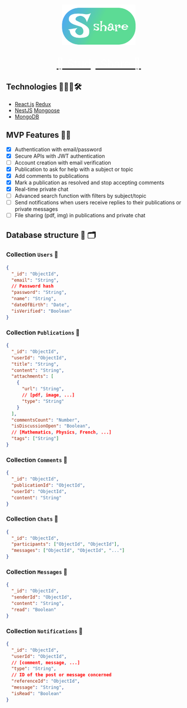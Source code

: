 <div align="center">
  <a href="http://study-share.s3-website.eu-west-3.amazonaws.com/">
    <img src="frontend/public/assets/logo-1x2.svg" alt="logo" width="200"/>
  </a>
  <a href="http://study-share.s3-website.eu-west-3.amazonaws.com/">
    <p style="font-size: 30px; color: white;">🚀 Study Share 🚀</p>
  </a>
</div>

## Technologies 🧑🏻‍💻🛠️

- [React.js](https://react.dev/) [Redux](https://redux.js.org/)
- [NestJS](https://nestjs.com/) [Mongoose](https://mongoosejs.com/docs/)
- [MongoDB](https://www.mongodb.com/en-us)

## MVP Features 💪💪

- [x] Authentication with email/password
- [x] Secure APIs with JWT authentication
- [ ] Account creation with email verification
- [x] Publication to ask for help with a subject or topic
- [x] Add comments to publications
- [x] Mark a publication as resolved and stop accepting comments
- [x] Real-time private chat
- [ ] Advanced search function with filters by subject/topic
- [ ] Send notifications when users receive replies to their publications or private messages
- [ ] File sharing (pdf, img) in publications and private chat

## Database structure 💾 🗂️

### Collection `Users` 📄

```json
{
  "_id": "ObjectId",
  "email": "String",
  // Password hash
  "password": "String",
  "name": "String",
  "dateOfBirth": "Date",
  "isVerified": "Boolean"
}
```

### Collection `Publications` 📄

```json
{
  "_id": "ObjectId",
  "userId": "ObjectId",
  "title": "String",
  "content": "String",
  "attachments": [
    {
      "url": "String",
      // [pdf, image, ...]
      "type": "String"
    }
  ],
  "commentsCount": "Number",
  "isDiscussionOpen": "Boolean",
  // [Mathematics, Physics, French, ...]
  "tags": ["String"]
}
```

### Collection `Comments` 📄

```json
{
  "_id": "ObjectId",
  "publicationId": "ObjectId",
  "userId": "ObjectId",
  "content": "String"
}
```

### Collection `Chats` 📄

```json
{
  "_id": "ObjectId",
  "participants": ["ObjectId", "ObjectId"],
  "messages": ["ObjectId", "ObjectId", "..."]
}
```

### Collection `Messages` 📄

```json
{
  "_id": "ObjectId",
  "senderId": "ObjectId",
  "content": "String",
  "read": "Boolean"
}
```

### Collection `Notifications` 📄

```json
{
  "_id": "ObjectId",
  "userId": "ObjectId",
  // [comment, message, ...]
  "type": "String",
  // ID of the post or message concerned
  "referenceId": "ObjectId",
  "message": "String",
  "isRead": "Boolean"
}
```
